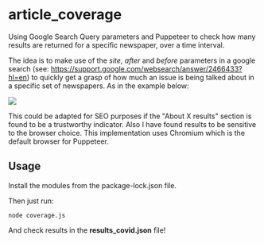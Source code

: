 # article_coverage
Using Google Search Query parameters and Puppeteer to check how many results are returned for a specific newspaper, over a time interval.

The idea is to make use of the *site*, *after* and *before* parameters in a google search (see: https://support.google.com/websearch/answer/2466433?hl=en) to quickly get a grasp of how much an issue is being talked about in a specific set of newspapers. As in the example below:

<img src="about_x_results"></img>

This could be adapted for SEO purposes if the "About X results" section is found to be a trustworthy indicator. Also I have found results to be sensitive to the browser choice. This implementation uses Chromium which is the default browser for Puppeteer.


## Usage

Install the modules from the package-lock.json file.

Then just run:

```
node coverage.js
```

And check results in the **results_covid.json** file!